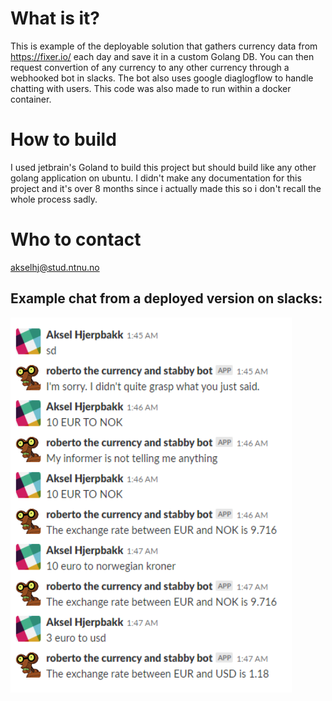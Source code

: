 # What is it?
This is example of the deployable solution that gathers currency data from https://fixer.io/ each day and save it in a custom Golang DB. You can then request convertion of any currency to any other currency through a webhooked bot in slacks. The bot also uses google diaglogflow to handle chatting with users. This code was also made to run within a docker container. 

# How to build
I used jetbrain's Goland to build this project but should build like any other golang application on ubuntu. I didn't make any documentation for this project and it's over 8 months since i actually made this so i don't recall the whole process sadly.

# Who to contact
akselhj@stud.ntnu.no

## Example chat from a deployed version on slacks:
<img src="https://github.com/Avokadoen/CurrencyCloudSolution/blob/master/example.PNG" height="600" width="450" />
